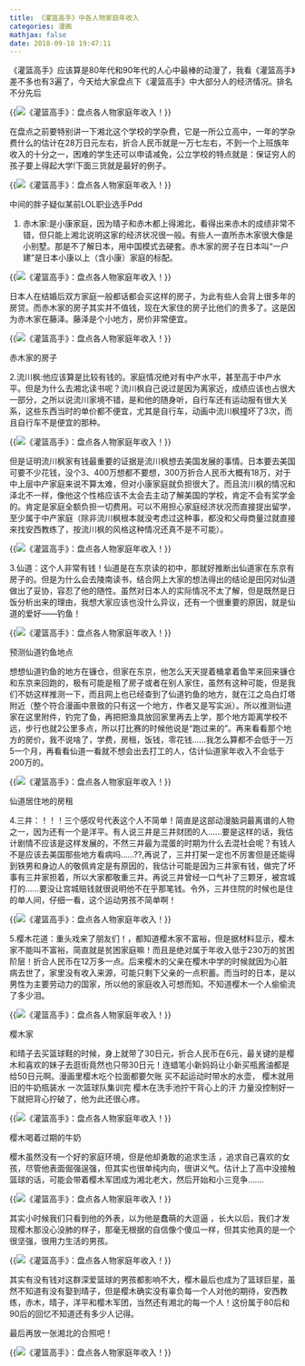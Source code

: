 ```yaml
---
title: 《灌篮高手》中各人物家庭年收入
categories: 漫画
mathjax: false
date: 2018-09-18 19:47:11
---
```

《灌篮高手》应该算是80年代和90年代的人心中最棒的动漫了，我看《灌篮高手》差不多也有3遍了，今天给大家盘点下《灌篮高手》中大部分人的经济情况。排名不分先后

{{<img src="https://ian2.oss-cn-hangzhou.aliyuncs.com/2018-09-18-114828.jpg" alt="《灌篮高手》：盘点各人物家庭年收入！">}}

在盘点之前要特别讲一下湘北这个学校的学杂费，它是一所公立高中，一年的学杂费什么的估计在28万日元左右，折合人民币就是一万七左右，不到一个上班族年收入的十分之一，困难的学生还可以申请减免，公立学校的特点就是：保证穷人的孩子要上得起大学!下面三货就是最好的例子。

{{<img src="https://ian2.oss-cn-hangzhou.aliyuncs.com/2018-09-18-114901.jpg" alt="《灌篮高手》：盘点各人物家庭年收入！">}}

中间的胖子疑似某前LOL职业选手Pdd

1.  赤木家:是小康家庭，因为晴子和赤木都上得湘北，看得出来赤木的成绩非常不错，但只能上湘北说明这家的经济状况很一般。有些人一直所赤木家很大像是小别墅。那是不了解日本，用中国模式去硬套。赤木家的房子在日本叫“一户建”是日本小康以上（含小康）家庭的标配。

{{<img src="https://ian2.oss-cn-hangzhou.aliyuncs.com/2018-09-18-114932.jpg" alt="《灌篮高手》：盘点各人物家庭年收入！">}}

日本人在结婚后双方家庭一般都话都会买这样的房子，为此有些人会背上很多年的房贷。而赤木家的房子其实并不值钱，现在大家住的房子比他们的贵多了。这是因为赤木家在藤泽。藤泽是个小地方，房价非常便宜。

{{<img src="https://ian2.oss-cn-hangzhou.aliyuncs.com/2018-09-18-114958.jpg" alt="《灌篮高手》：盘点各人物家庭年收入！">}}

赤木家的房子

2.流川枫:他应该算是比较有钱的。家庭情况绝对有中产水平，甚至高于中产水平。但是为什么去湘北读书呢？流川枫自己说过是因为离家近，成绩应该也占很大一部分，之所以说流川家境不错，是和他的随身听，自行车还有运动服有很大关系，这些东西当时的单价都不便宜，尤其是自行车，动画中流川枫撞坏了3次，而且自行车不是便宜的那种。

{{<img src="https://ian2.oss-cn-hangzhou.aliyuncs.com/2018-09-18-115024.jpg" alt="《灌篮高手》：盘点各人物家庭年收入！">}}

但是证明流川枫家有钱最重要的证据是流川枫想去美国发展的事情。日本要去美国可要不少花钱，没个3、400万想都不要想，300万折合人民币大概有18万，对于中上层中产家庭来说不算太难，但对小康家庭就负担很大了。而且流川枫的情况和泽北不一样，像他这个性格应该不太会去主动了解美国的学校，肯定不会有奖学金的。肯定是家庭全额负担一切费用。可以不用担心家庭经济状况而直接提出留学，至少属于中产家庭（除非流川枫根本就没考虑过这种事，都没和父母商量过就直接来找安西教练了，按流川枫的风格这种情况还真不是不可能）。

{{<img src="https://ian2.oss-cn-hangzhou.aliyuncs.com/2018-09-18-115049.jpg" alt="《灌篮高手》：盘点各人物家庭年收入！">}}

3.仙道：这个人非常有钱！仙道是在东京读的初中，那就好推断出仙道家在东京有房子的。但是为什么会去陵南读书，结合网上大家的想法得出的结论是田冈对仙道做出了妥协，容忍了他的随性。虽然对日本人的实际情况不太了解，但是既然是日饭分析出来的理由，我想大家应该也没什么异议，还有一个很重要的原因，就是仙道的爱好——钓鱼！

{{<img src="https://ian2.oss-cn-hangzhou.aliyuncs.com/2018-09-18-115113.jpg" alt="《灌篮高手》：盘点各人物家庭年收入！">}}

预测仙道钓鱼地点

想想仙道钓鱼的地方在镰仓，但家在东京，他怎么天天提着桶拿着鱼竿来回来镰仓和东京来回跑的，极有可能是租了房子或者在别人家住，虽然有这种可能，但是我们不妨这样推测一下，而且网上也已经查到了仙道钓鱼的地方，就在江之岛白灯塔附近（整个符合漫画中景致的只有这一个地方，作者又是写实派）。所以推测仙道家在这里附件，钓完了鱼，再把把渔具放回家里再去上学，那个地方距离学校不远，步行也就2公里多点，所以打比赛的时候他说是“跑过来的”。再来看看那个地方的房价，我不说啥了，学费，房租，饭钱，零花钱......我怎么算都不会低于一万5一个月，再看看仙道一看就不想会出去打工的人，估计仙道家年收入不会低于200万的。

{{<img src="https://ian2.oss-cn-hangzhou.aliyuncs.com/2018-09-18-115134.jpg" alt="《灌篮高手》：盘点各人物家庭年收入！">}}

仙道居住地的房租

4.三井：！！！三个感叹号代表这个人不简单！简直是这部动漫脑洞最离谱的人物之一，因为还有一个是洋平。有人说三井是三井财团的人......要是这样的话，我估计剧情不应该是这样发展的，不然三井最为混蛋的时期为什么去混社会呢？有钱人不是应该去美国那些地方看病吗......??,再说了，三井打架一定也不厉害但是还能得到铁男和身边人的敬佩肯定是有原因的，我估计可能是因为三井家有钱，做完了坏事有三井家担着，所以大家都敬重三井。再说三井曾经一口气补了三颗牙，被宫城打的......要没让宫城赔钱就很说明他不在乎那笔钱。令外，三井住院的时候也是住的单人间，仔细一看，这个运动男孩不简单啊！

{{<img src="https://ian2.oss-cn-hangzhou.aliyuncs.com/2018-09-18-115155.jpg" alt="《灌篮高手》：盘点各人物家庭年收入！">}}

5.樱木花道：重头戏来了朋友们！，都知道樱木家不富裕，但是据材料显示，樱木家不能叫不富裕，简直就是贫困家庭嘛！而且是绝对属于年收入低于230万的贫困阶层！折合人民币在12万多一点。后来樱木的父亲在樱木中学的时候就因为心脏病去世了，家里没有收入来源，可能只剩下父亲的一点积蓄。而当时的日本，是以男性为主要劳动力的国家，所以他的家庭收入可想而知。不知道樱木一个人偷偷流了多少泪。

{{<img src="https://ian2.oss-cn-hangzhou.aliyuncs.com/2018-09-18-115306.jpg" alt="《灌篮高手》：盘点各人物家庭年收入！">}}

樱木家

和晴子去买篮球鞋的时候，身上就带了30日元，折合人民币在6元，最关键的是樱木和喜欢的妹子去逛街竟然也只带30日元！连蜡笔小新妈妈让小新买瓶酱油都是给50日元啊。漫画里樱木吃个拉面都要欠账 买不起运动时带水的水壶， 樱木就用旧的牛奶瓶装水 一次篮球队集训完 樱木在洗手池拧干背心上的汗 力量没控制好一下就把背心拧破了，他为此还很心疼。

{{<img src="https://ian2.oss-cn-hangzhou.aliyuncs.com/2018-09-18-115329.jpg" alt="《灌篮高手》：盘点各人物家庭年收入！">}}

樱木喝着过期的牛奶

樱木虽然没有一个好的家庭环境，但是他却勇敢的追求生活 ，追求自己喜欢的女孩，尽管他表面倔强逞强，但其实也很单纯内向，很讲义气。估计上了高中没接触篮球的话，可能会带着樱木军团成为湘北老大，然后开始和小三竞争.......

{{<img src="https://ian2.oss-cn-hangzhou.aliyuncs.com/2018-09-18-115349.jpg" alt="《灌篮高手》：盘点各人物家庭年收入！">}}

其实小时候我们只看到他的外表，以为他是蠢萌的大逗逼 ，长大以后，我们才发现樱木那没心没肺的样子，那毫无根据的自信像个傻瓜一样，但其实他真的是一个很坚强，很用力生活的男孩。

{{<img src="https://ian2.oss-cn-hangzhou.aliyuncs.com/2018-09-18-115419.jpg" alt="《灌篮高手》：盘点各人物家庭年收入！">}}

其实有没有钱对这群深爱篮球的男孩都影响不大，樱木最后也成为了篮球巨星，虽然不知道有没有娶到晴子，但是樱木确实没有辜负每一个人对他的期待，安西教练，赤木，晴子，洋平和樱木军团，当然还有湘北的每一个人！这份属于80后和90后的回忆不知道还有多少人记得。

最后再放一张湘北的合照吧！

{{<img src="https://ian2.oss-cn-hangzhou.aliyuncs.com/2018-09-18-115432.jpg" alt="《灌篮高手》：盘点各人物家庭年收入！">}}
